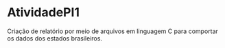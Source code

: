 # AtividadePI1
Criação de relatório por meio de arquivos em linguagem C para comportar os dados dos estados brasileiros.
